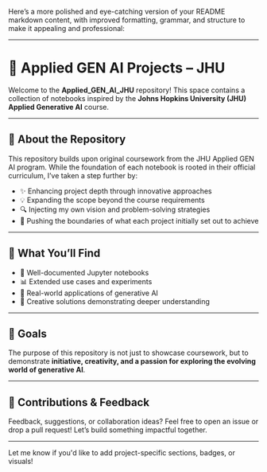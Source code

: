 Here’s a more polished and eye-catching version of your README markdown content, with improved formatting, grammar, and structure to make it appealing and professional:

---

# 🚀 Applied GEN AI Projects – JHU

Welcome to the **Applied\_GEN\_AI\_JHU** repository!
This space contains a collection of notebooks inspired by the **Johns Hopkins University (JHU) Applied Generative AI** course.

---

## 📘 About the Repository

This repository builds upon original coursework from the JHU Applied GEN AI program. While the foundation of each notebook is rooted in their official curriculum, I’ve taken a step further by:

* ✨ Enhancing project depth through innovative approaches
* 💡 Expanding the scope beyond the course requirements
* 🔍 Injecting my own vision and problem-solving strategies
* 🚧 Pushing the boundaries of what each project initially set out to achieve

---

## 🔧 What You’ll Find

* 📓 Well-documented Jupyter notebooks
* 📊 Extended use cases and experiments
* 🔄 Real-world applications of generative AI
* 🧠 Creative solutions demonstrating deeper understanding

---

## 🎯 Goals

The purpose of this repository is not just to showcase coursework, but to demonstrate **initiative, creativity, and a passion for exploring the evolving world of generative AI**.

---

## 🤝 Contributions & Feedback

Feedback, suggestions, or collaboration ideas?
Feel free to open an issue or drop a pull request! Let’s build something impactful together.

---

Let me know if you'd like to add project-specific sections, badges, or visuals!
